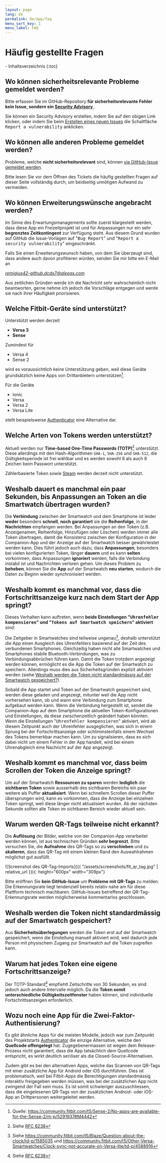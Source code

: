 ```yaml
---
layout: page
lang: de
permalink: de/app/faq
menu_sort_key: 1
menu_label: FAQ
---
```


# Häufig gestellte Fragen

<!-- spellchecker:words advisory, issues, vulnerability -->

<nav>
  - Inhaltsverzeichnis
  {:toc}
</nav>

## Wo können sicherheitsrelevante Probleme gemeldet werden?

Bitte erfassen Sie im GitHub-Repository **für sicherheitsrelevante Fehler kein
Issue, sondern ein [Security Advisory
](https://github.com/remigius42/fitbit-otp-auth-app/security/advisories/new)**.

Sie können ein Security Advisory erstellen, indem Sie auf den obigen Link
klicken, oder indem Sie beim [Erstellen eines neuen
Issues](https://github.com/remigius42/fitbit-otp-auth-app/issues/new/choose) die
Schaltfläche <samp>Report a vulnerability</samp> anklicken.

## Wo können alle anderen Probleme gemeldet werden?

Probleme, welche **nicht sicherheitsrelevant** sind, können [via GitHub-Issue
gemeldet
werden](https://github.com/remigius42/fitbit-otp-auth-app/issues/new?labels=bug%2Ctriage&template=bug_report.yaml&title=%5BBug%5D%3A+).

Bitte lesen Sie vor dem Öffnen des Tickets die häufig gestellten Fragen auf
dieser Seite vollständig durch, um beidseitig unnötigen Aufwand zu vermeiden.

## Wo können Erweiterungswünsche angebracht werden?

Im Sinne des Erwartungsmanagements sollte zuerst klargestellt werden, dass diese
App ein Freizeitprojekt ist und für Anpassungen nur ein sehr **begrenztes
Zeitkontingent** zur Verfügung steht. Aus diesem Grund wurden auf GitHub die
Issue-Vorlagen auf "<samp>Bug Report</samp>" und "<samp>Report a security
vulnerability</samp>" eingeschränkt.

Falls Sie einen Erweiterungswunsch haben, von dem Sie überzeugt sind, dass
andere auch davon profitieren würden, senden Sie mir bitte ein E-Mail an

<address>
<a href="mailto:remigius42-github.dcds7@aleeas.com">remigius42-github.dcds7@aleeas.com</a>
</address>

Aus zeitlichen Gründen werde ich die Nachricht sehr wahrscheinlich nicht
beantworten, gerne nehme ich jedoch die Vorschläge entgegen und werde sie nach
ihrer Häufigkeit priorisieren.

## Welche Fitbit-Geräte sind unterstützt?

Unterstützt werden derzeit

- **Versa 3**
- **Sense**

Zumindest für

- Versa 4
- Sense 2

wird es voraussichtlich keine Unterstützung geben, weil diese Geräte
grundsätzlich keine Apps von Drittanbietern
unterstützen[^kein_drittanbieter_support].

Für die Geräte

- Ionic
- Versa
- Versa 2
- Versa Lite

stellt beispielsweise
[Authenticator](https://gallery.fitbit.com/details/ff58cce2-1f9d-4a2f-917d-3cb70c11b542)
eine Alternative dar.

## Welche Arten von Tokens werden unterstützt?

Aktuell werden nur **Time-based One-Time Passwords (TOTP)**[^totp_rfc]
unterstützt. Diese allerdings mit den Hash-Algorithmen `SHA-1`, `SHA-256` und
`SHA-512`, die Gültigkeitsperiode ist frei wählbar und es werden sowohl 6 als
auch 8 Zeichen beim Passwort unterstützt.

Zählerbasierte Token sowie
[Steam](https://help.steampowered.com/de/faqs/view/06B0-26E6-2CF8-254C) werden
derzeit nicht unterstützt.

## Weshalb dauert es manchmal ein paar Sekunden, bis Anpassungen an Token an die Smartwatch übertragen wurden?

Die **Verbindung** zwischen der Smartwatch und dem Smartphone ist leider
**weder** besonders **schnell**, **noch garantiert** sie die **Reihenfolge**, in
der **Nachrichten** empfangen werden. Bei Anpassungen an den Token (z.B.
Anzeigenamen, Reihenfolge, Hinzufügen oder Löschen) werden immer alle Token
übertragen, damit die Konsistenz zwischen der Konfiguration in der Companion-App
und der Anzeige auf der Smartwatch besser gewährleistet werden kann. Dies führt
jedoch auch dazu, dass **Anpassungen**, besonders bei vielen konfigurierten
Token, länger **dauern** und es kann **selten** vorkommen, dass Anpassungen
**ignoriert** werden, falls die Verbindung instabil ist und Nachrichten verloren
gehen. Um dieses Problem zu **beheben**, können Sie die **App** auf der
Smartwatch **neu starten**, wodurch die Daten zu Beginn wieder synchronisiert
werden.

## Weshalb kommt es manchmal vor, dass die Fortschrittsanzeige kurz nach dem Start der App springt?

Dieses Verhalten kann auftreten, wenn **beide Einstellungen "<samp>Uhrenfehler
kompensieren</samp>" und "<samp>Tokens auf Smartwatch speichern</samp>"
aktiviert** sind:

Die Zeitgeber in Smartwatches sind teilweise
ungenau[^genauigkeit_von_smartwatches], deshalb unterstützt die App einen
Ausgleich des Uhrenfehlers basierend auf der Zeit des verbundenen Smartphones.
Gleichzeitig haben nicht alle Smartwatches und Smartphones stabile
Bluetooth-Verbindungen, was zu Verbindungsabbrüchen führen kann. Damit die Token
trotzdem angezeigt werden können, ermöglicht es die App die Token auf der
Smartwatch zu speichern. Allerdings muss dies aus Sicherheitsgründen explizit
aktiviert werden (siehe [Weshalb werden die Token nicht standardmässig auf der
Smartwatch
gespeichert?](#weshalb-werden-die-token-nicht-standardmässig-auf-der-smartwatch-gespeichert)).

Sobald die App startet und Token auf der Smartwatch gespeichert sind, werden
diese geladen und angezeigt, mitunter weil die App nicht vorhersehen kann, ob
und wann eine Verbindung zum Smartphone aufgebaut werden kann. Wenn die
Verbindung hergestellt ist, sendet die Companion-App auf dem Smartphone die
aktuellen Token-Konfigurationen und Einstellungen, da diese zwischenzeitlich
geändert haben könnten. Wenn die Einstellungen "<samp>Uhrenfehler
kompensieren</samp>" aktiviert, wird ab diesem Zeitpunkt auch der Uhrenfehler
ausgeglichen, was sich in einem Sprung bei der Fortschrittsanzeige oder
schlimmstenfalls einem Wechsel des Tokens bemerkbar machen kann. Um zu
signalisieren, dass es sich dabei nicht um einem Fehler in der App handelt, wird
bei einem Uhrenabgleich eine Nachricht auf der App angezeigt.

## Weshalb kommt es manchmal vor, dass beim Scrollen der Token die Anzeige springt?

Um auf der Smartwatch **Ressourcen zu sparen** werden **lediglich** die
**sichtbaren Token** sowie ausserhalb des sichtbaren Bereichs ein paar weitere
als Puffer **aktualisiert**. Wenn bei schnellem Scrollen dieser Puffer
übersprungen wird, kann es vorkommen, dass die Anzeige bei einzelnen Token
springt, weil diese länger nicht aktualisiert wurden. Ab der nächsten Sekunde
sollten alle Token im sichtbaren Bereich wieder aktuell sein.

## Warum werden QR-Tags teilweise nicht erkannt?

Die **Auflösung** der Bilder, welche von der Companion-App verarbeitet werden
können, ist aus technischen Gründen **sehr begrenzt**. Bitte versuchen Sie, die
**Aufnahme** des QR-Tags so zu **verschieben** und zu **skalieren**, dass das
QR-Tag mit einem kleinen Rand den Auswahlrahmen möglichst gut ausfüllt.

![Screenshot des QR-Tag-Imports]({{ "/assets/screenshots/fit_qr_tag.jpg" | relative_url }}){: height="600px" width="309px"}

Bitte eröffnen Sie **kein GitHub-Issue** um **Probleme mit QR-Tags** zu melden.
Die Erkennungsrate liegt tendenziell bereits relativ nahe am für diese Plattform
technisch machbaren. GitHub-Issues betreffend der QR-Tag-Erkennungsrate werden
möglicherweise kommentarlos geschlossen.

## Weshalb werden die Token nicht standardmässig auf der Smartwatch gespeichert?

Aus **Sicherheitsüberlegungen** werden die Token erst auf der Smartwatch
gespeichert, wenn die Einstellung manuell aktiviert wird, weil dadurch jede
Person mit physischem Zugang zur Smartwatch auf die Token zugreifen kann.

## Warum hat jedes Token eine eigene Fortschrittsanzeige?

Der TOTP-Standard[^totp_rfc] empfiehlt Zeitschritte von 30 Sekunden, es sind
jedoch auch andere Intervalle möglich. Da die **Token somit unterschiedliche
Gültigkeitszeitfenster** haben können, sind individuelle Fortschrittsanzeigen
erforderlich.

## Wozu noch eine App für die Zwei-Faktor-Authentisierung?

Es gibt ähnliche Apps für die meisten Modelle, jedoch war zum Zeitpunkt des
Projektstarts
[Authenticator](https://gallery.fitbit.com/details/ff58cce2-1f9d-4a2f-917d-3cb70c11b542)
die einzige Alternative, welche den **Quellcode offengelegt** hat.
Zugegebenermassen ist wegen dem Release-Prozess nicht garantiert, dass die App
tatsächlich dem Quellcode entspricht, es wirkt deutlich seriöser als die
Closed-Source-Alternativen.

Zudem gibt es bei den alternativen Apps, welche das Scannen von QR-Tags mit
einer zusätzliche App für Android oder iOS durchführen. Dies ist problematisch,
weil bei Fitbit-Apps die Berechtigungen standardmässig interaktiv freigegeben
werden müssen, was bei der zusätzlichen App nicht zwingend der Fall sein muss.
Es ist somit schwieriger auszuschliessen, dass die eingelesenen QR-Tags von der
zusätzlichen Android- oder iOS-App an Drittpersonen weitergeleitet werden.

[^kein_drittanbieter_support]: Quelle: <https://community.fitbit.com/t5/Sense-2/No-apps-are-available-for-the-Sense-2/m-p/5291937#M4442>
[^totp_rfc]: Siehe [RFC 6238](https://www.rfc-editor.org/rfc/rfc6238)
[^genauigkeit_von_smartwatches]: Siehe <https://community.fitbit.com/t5/Blaze/Question-about-the-clock/td-p/1585035> und <https://community.fitbit.com/t5/Other-Versa-Smartwatches/Clock-sync-not-accurate-on-Versa-lite/td-p/4588916>

